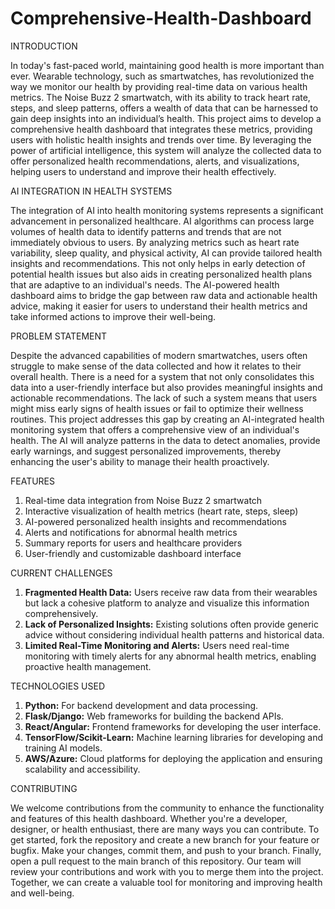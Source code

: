 # Comprehensive-Health-Dashboard

INTRODUCTION

In today's fast-paced world, maintaining good health is more important than ever. Wearable technology, such as smartwatches, has revolutionized the way we monitor our health by providing real-time data on various health metrics. The Noise Buzz 2 smartwatch, with its ability to track heart rate, steps, and sleep patterns, offers a wealth of data that can be harnessed to gain deep insights into an individual’s health. This project aims to develop a comprehensive health dashboard that integrates these metrics, providing users with holistic health insights and trends over time. By leveraging the power of artificial intelligence, this system will analyze the collected data to offer personalized health recommendations, alerts, and visualizations, helping users to understand and improve their health effectively.

AI INTEGRATION IN HEALTH SYSTEMS

The integration of AI into health monitoring systems represents a significant advancement in personalized healthcare. AI algorithms can process large volumes of health data to identify patterns and trends that are not immediately obvious to users. By analyzing metrics such as heart rate variability, sleep quality, and physical activity, AI can provide tailored health insights and recommendations. This not only helps in early detection of potential health issues but also aids in creating personalized health plans that are adaptive to an individual's needs. The AI-powered health dashboard aims to bridge the gap between raw data and actionable health advice, making it easier for users to understand their health metrics and take informed actions to improve their well-being.

PROBLEM STATEMENT

Despite the advanced capabilities of modern smartwatches, users often struggle to make sense of the data collected and how it relates to their overall health. There is a need for a system that not only consolidates this data into a user-friendly interface but also provides meaningful insights and actionable recommendations. The lack of such a system means that users might miss early signs of health issues or fail to optimize their wellness routines. This project addresses this gap by creating an AI-integrated health monitoring system that offers a comprehensive view of an individual's health. The AI will analyze patterns in the data to detect anomalies, provide early warnings, and suggest personalized improvements, thereby enhancing the user's ability to manage their health proactively.

FEATURES

1. Real-time data integration from Noise Buzz 2 smartwatch
2. Interactive visualization of health metrics (heart rate, steps, sleep)
3. AI-powered personalized health insights and recommendations
4. Alerts and notifications for abnormal health metrics
5. Summary reports for users and healthcare providers
6. User-friendly and customizable dashboard interface

CURRENT CHALLENGES

1. **Fragmented Health Data:** Users receive raw data from their wearables but lack a cohesive platform to analyze and visualize this information comprehensively.
2. **Lack of Personalized Insights:** Existing solutions often provide generic advice without considering individual health patterns and historical data.
3. **Limited Real-Time Monitoring and Alerts:** Users need real-time monitoring with timely alerts for any abnormal health metrics, enabling proactive health management.

TECHNOLOGIES USED

1. **Python:** For backend development and data processing.
2. **Flask/Django:** Web frameworks for building the backend APIs.
3. **React/Angular:** Frontend frameworks for developing the user interface.
4. **TensorFlow/Scikit-Learn:** Machine learning libraries for developing and training AI models.
5. **AWS/Azure:** Cloud platforms for deploying the application and ensuring scalability and accessibility.

CONTRIBUTING

We welcome contributions from the community to enhance the functionality and features of this health dashboard. Whether you're a developer, designer, or health enthusiast, there are many ways you can contribute. To get started, fork the repository and create a new branch for your feature or bugfix. Make your changes, commit them, and push to your branch. Finally, open a pull request to the main branch of this repository. Our team will review your contributions and work with you to merge them into the project. Together, we can create a valuable tool for monitoring and improving health and well-being.
